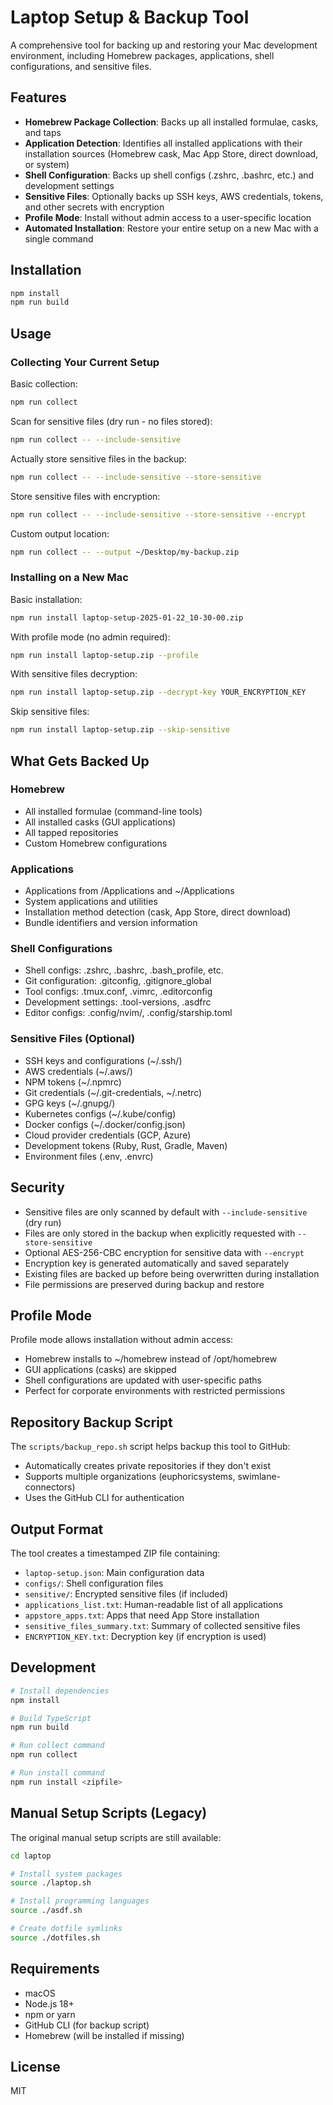 # Laptop Setup & Backup Tool

A comprehensive tool for backing up and restoring your Mac development environment, including Homebrew packages, applications, shell configurations, and sensitive files.

## Features

- **Homebrew Package Collection**: Backs up all installed formulae, casks, and taps
- **Application Detection**: Identifies all installed applications with their installation sources (Homebrew cask, Mac App Store, direct download, or system)
- **Shell Configuration**: Backs up shell configs (.zshrc, .bashrc, etc.) and development settings
- **Sensitive Files**: Optionally backs up SSH keys, AWS credentials, tokens, and other secrets with encryption
- **Profile Mode**: Install without admin access to a user-specific location
- **Automated Installation**: Restore your entire setup on a new Mac with a single command

## Installation

```bash
npm install
npm run build
```

## Usage

### Collecting Your Current Setup

Basic collection:
```bash
npm run collect
```

Scan for sensitive files (dry run - no files stored):
```bash
npm run collect -- --include-sensitive
```

Actually store sensitive files in the backup:
```bash
npm run collect -- --include-sensitive --store-sensitive
```

Store sensitive files with encryption:
```bash
npm run collect -- --include-sensitive --store-sensitive --encrypt
```

Custom output location:
```bash
npm run collect -- --output ~/Desktop/my-backup.zip
```

### Installing on a New Mac

Basic installation:
```bash
npm run install laptop-setup-2025-01-22_10-30-00.zip
```

With profile mode (no admin required):
```bash
npm run install laptop-setup.zip --profile
```

With sensitive files decryption:
```bash
npm run install laptop-setup.zip --decrypt-key YOUR_ENCRYPTION_KEY
```

Skip sensitive files:
```bash
npm run install laptop-setup.zip --skip-sensitive
```

## What Gets Backed Up

### Homebrew
- All installed formulae (command-line tools)
- All installed casks (GUI applications)
- All tapped repositories
- Custom Homebrew configurations

### Applications
- Applications from /Applications and ~/Applications
- System applications and utilities
- Installation method detection (cask, App Store, direct download)
- Bundle identifiers and version information

### Shell Configurations
- Shell configs: .zshrc, .bashrc, .bash_profile, etc.
- Git configuration: .gitconfig, .gitignore_global
- Tool configs: .tmux.conf, .vimrc, .editorconfig
- Development settings: .tool-versions, .asdfrc
- Editor configs: .config/nvim/, .config/starship.toml

### Sensitive Files (Optional)
- SSH keys and configurations (~/.ssh/)
- AWS credentials (~/.aws/)
- NPM tokens (~/.npmrc)
- Git credentials (~/.git-credentials, ~/.netrc)
- GPG keys (~/.gnupg/)
- Kubernetes configs (~/.kube/config)
- Docker configs (~/.docker/config.json)
- Cloud provider credentials (GCP, Azure)
- Development tokens (Ruby, Rust, Gradle, Maven)
- Environment files (.env, .envrc)

## Security

- Sensitive files are only scanned by default with `--include-sensitive` (dry run)
- Files are only stored in the backup when explicitly requested with `--store-sensitive`
- Optional AES-256-CBC encryption for sensitive data with `--encrypt`
- Encryption key is generated automatically and saved separately
- Existing files are backed up before being overwritten during installation
- File permissions are preserved during backup and restore

## Profile Mode

Profile mode allows installation without admin access:
- Homebrew installs to ~/homebrew instead of /opt/homebrew
- GUI applications (casks) are skipped
- Shell configurations are updated with user-specific paths
- Perfect for corporate environments with restricted permissions

## Repository Backup Script

The `scripts/backup_repo.sh` script helps backup this tool to GitHub:
- Automatically creates private repositories if they don't exist
- Supports multiple organizations (euphoricsystems, swimlane-connectors)
- Uses the GitHub CLI for authentication

## Output Format

The tool creates a timestamped ZIP file containing:
- `laptop-setup.json`: Main configuration data
- `configs/`: Shell configuration files
- `sensitive/`: Encrypted sensitive files (if included)
- `applications_list.txt`: Human-readable list of all applications
- `appstore_apps.txt`: Apps that need App Store installation
- `sensitive_files_summary.txt`: Summary of collected sensitive files
- `ENCRYPTION_KEY.txt`: Decryption key (if encryption is used)

## Development

```bash
# Install dependencies
npm install

# Build TypeScript
npm run build

# Run collect command
npm run collect

# Run install command
npm run install <zipfile>
```

## Manual Setup Scripts (Legacy)

The original manual setup scripts are still available:

```bash
cd laptop

# Install system packages
source ./laptop.sh

# Install programming languages
source ./asdf.sh

# Create dotfile symlinks
source ./dotfiles.sh
```

## Requirements

- macOS
- Node.js 18+
- npm or yarn
- GitHub CLI (for backup script)
- Homebrew (will be installed if missing)

## License

MIT